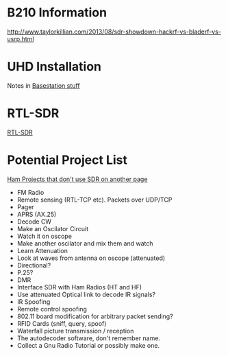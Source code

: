 <!-- TITLE: Sdr -->
<!-- SUBTITLE: A quick summary of Sdr -->

# B210 Information
http://www.taylorkillian.com/2013/08/sdr-showdown-hackrf-vs-bladerf-vs-usrp.html

# UHD Installation
Notes in [Basestation stuff](/bts_work)

# RTL-SDR
[RTL-SDR](/rtl-sdr)

# Potential Project List
[Ham Projects that don't use SDR on another page](/ham_projects)

* FM Radio
* Remote sensing (RTL-TCP etc).  Packets over UDP/TCP
* Pager
* APRS (AX.25)
* Decode CW
* Make an Oscilator Circuit
* Watch it on oscope
* Make another oscilator and mix them and watch
* Learn Attenuation
* Look at waves from antenna on oscope (attenuated)
* Directional?
* P.25?
* DMR
* Interface SDR with Ham Radios (HT and HF)
* Use attenuated Optical link to decode IR signals?
* IR Spoofing
* Remote control spoofing
* 802.11 board modification for arbitrary packet sending?
* RFID Cards (sniff, query, spoof)
* Waterfall picture transmission / reception
* The autodecoder software, don't remember name.
* Collect a Gnu Radio Tutorial or possibly make one.